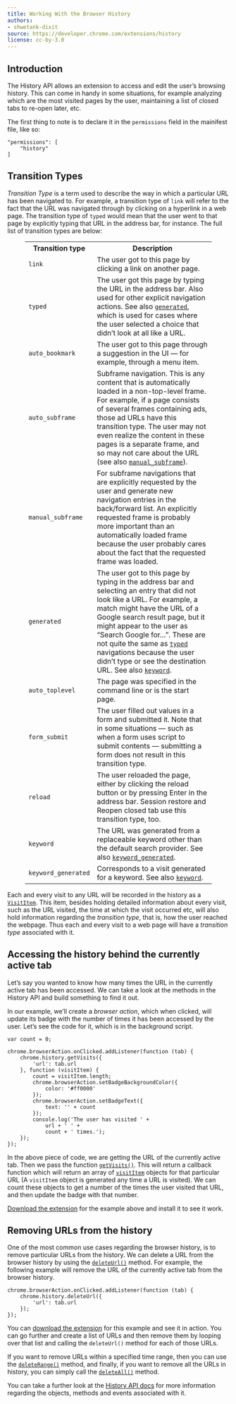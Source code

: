 ```yaml
---
title: Working With the Browser History
authors:
- shwetank-dixit
source: https://developer.chrome.com/extensions/history
license: cc-by-3.0
---
```


## Introduction

The History API allows an extension to access and edit the user’s browsing history. This can come in handy in some situations, for example analyzing which are the most visited pages by the user, maintaining a list of closed tabs to re-open later, etc.

The first thing to note is to declare it in the `permissions` field in the mainifest file, like so:

	"permissions": [
		"history"
	]

## Transition Types

_Transition Type_ is a term used to describe the way in which a particular URL has been navigated to. For example, a transition type of `link` will refer to the fact that the URL was navigated through by clicking on a hyperlink in a web page. The transition type of `typed` would mean that the user went to that page by explicitly typing that URL in the address bar, for instance. The full list of transition types are below:

<figure block="figure">
<table>
<tr>
	<th>Transition type</th>
	<th>Description </th>
</tr>
<tr id="tt_link">
	<td><code>link</code></td>
	<td>The user got to this page by clicking a link on another page.</td>
</tr>
<tr id="tt_typed">
	<td><code>typed</code></td>
	<td>The user got this page by typing the URL in the address bar. Also used for other explicit navigation actions. See also <a href="#tt_generated"><code>generated</code></a>, which is used for cases where the user selected a choice that didn’t look at all like a URL.</td>
</tr>
<tr id="tt_auto_bookmark">
	<td><code>auto_bookmark</code></td>
	<td>The user got to this page through a suggestion in the UI — for example, through a menu item.</td>
</tr>
<tr id="tt_auto_subframe">
	<td><code>auto_subframe</code></td>
	<td>Subframe navigation. This is any content that is automatically loaded in a non-top-level frame. For example, if a page consists of several frames containing ads, those ad URLs have this transition type. The user may not even realize the content in these pages is a separate frame, and so may not care about the URL (see also <a href="#tt_manual_subframe"><code>manual_subframe</code></a>).</td>
</tr>
<tr id="tt_manual_subframe">
	<td><code>manual_subframe</code></td>
	<td>For subframe navigations that are explicitly requested by the user and generate new navigation entries in the back/forward list. An explicitly requested frame is probably more important than an automatically loaded frame because the user probably cares about the fact that the requested frame was loaded.</td>
</tr>
<tr id="tt_generated">
	<td><code>generated</code></td>
	<td>The user got to this page by typing in the address bar and selecting an entry that did not look like a URL. For example, a match might have the URL of a Google search result page, but it might appear to the user as “Search Google for…”. These are not quite the same as <a href="#tt_typed"><code>typed</code></a> navigations because the user didn’t type or see the destination URL. See also <a href="#tt_keyword"><code>keyword</code></a>.</td>
</tr>
<tr id="tt_auto_toplevel">
	<td><code>auto_toplevel</code></td>
	<td>The page was specified in the command line or is the start page.</td>
</tr>
<tr id="tt_form_submit">
	<td><code>form_submit</code></td>
	<td>The user filled out values in a form and submitted it. Note that in some situations — such as when a form uses script to submit contents — submitting a form does not result in this transition type.</td>
</tr>
<tr id="tt_reload">
	<td><code>reload</code></td>
	<td>The user reloaded the page, either by clicking the reload button or by pressing Enter in the address bar. Session restore and Reopen closed tab use this transition type, too.</td>
</tr>
<tr id="tt_keyword">
	<td><code>keyword</code></td>
	<td>The URL was generated from a replaceable keyword other than the default search provider.
		See also <a href="#tt_keyword_generated"><code>keyword_generated</code></a>.</td>
</tr>
<tr id="tt_keyword_generated">
	<td><code>keyword_generated</code></td>
	<td>Corresponds to a visit generated for a keyword. See also <a href="#tt_keyword"><code>keyword</code></a>.</td>
</tr>
</table>
</figure>

Each and every visit to any URL will be recorded in the history as a [`VisitItem`](https://developer.chrome.com/extensions/history#type-VisitItem). This item, besides holding detailed information about every visit, such as the URL visited, the time at which the visit occurred etc, will also hold information regarding the _transition type_, that is, how the user reached the webpage. Thus each and every visit to a web page will have a _transition type_ associated with it.

## Accessing the history behind the currently active tab

Let’s say you wanted to know how many times the URL in the currently active tab has been accessed. We can take a look at the methods in the History API and build something to find it out.

In our example, we’ll create a _browser action_, which when clicked, will update its badge with the number of times it has been accessed by the user. Let’s see the code for it, which is in the background script.

	var count = 0;

	chrome.browserAction.onClicked.addListener(function (tab) {
		chrome.history.getVisits({
			'url': tab.url
		}, function (visitItem) {
			count = visitItem.length;
			chrome.browserAction.setBadgeBackgroundColor({
				color: '#ff0000'
			});
			chrome.browserAction.setBadgeText({
				text: '' + count
			});
			console.log('The user has visited ' +
				url + ' ' +
				count + ' times.');
		});
	});

In the above piece of code, we are getting the URL of the currently active tab. Then we pass the function [`getVisits()`](https://developer.chrome.com/extensions/history#method-getVisits). This will return a callback function which will return an array of [`visitItem`](https://developer.chrome.com/extensions/history#type-VisitItem) objects for that particular URL (A `visitItem` object is generated any time a URL is visited). We can count these objects to get a number of the times the user visited that URL, and then update the badge with that number.

[Download the extension](/extensions/extension-samples/history-api-1.crx) for the example above and install it to see it work.

## Removing URLs from the history

One of the most common use cases regarding the browser history, is to remove particular URLs from the history. We can delete a URL from the browser history by using the [`deleteUrl()`](https://developer.chrome.com/extensions/history#method-deleteUrl) method. For example, the following example will remove the URL of the currently active tab from the browser history.

	chrome.browserAction.onClicked.addListener(function (tab) {
		chrome.history.deleteUrl({
			'url': tab.url
		});
	});

You can [download the extension](/extensions/extension-samples/history-api-2.crx) for this example and see it in action. You can go further and create a list of URLs and then remove them by looping over that list and calling the `deleteUrl()` method for each of those URLs.

If you want to remove URLs within a specified time range, then you can use the [`deleteRange()`](https://developer.chrome.com/extensions/history#method-deleteRange) method, and finally, if you want to remove all the URLs in history, you can simply call the [`deleteAll()`](https://developer.chrome.com/extensions/history#method-deleteAll) method.

You can take a further look at the [History API docs](https://developer.chrome.com/extensions/history) for more information regarding the objects, methods and events associated with it.
